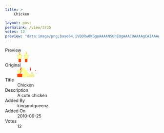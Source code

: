 ```yaml
---
title: >
    Chicken

layout: post
permalink: /view/3735
votes: 12
preview: "data:image/png;base64,iVBORw0KGgoAAAANSUhEUgAAACUAAAAgCAIAAAAaMSbnAAAABnRSTlMA/wD/AP5AXyvrAAABF0lEQVRIie1WQQ6DMAxzJ36UfWnsTS1fIl8iO3SDloYStmqTJiwkTLCxmhSBE5mwYAAAd39eiX/VbzBheJ7jEzT7RXEtuvbQ8mLkJ6nb3jKvB3qNt4lU1uecW5GG6IpKEPHgOwARD4S2edr8QgATmBAah0FbH9C/OzMDnBzeh6t3cdBVG7gAYCZmqusqmkP2jpmIOJYiUdWJpnJr3/6Lfn4T5/wK7M8vLkWNbz+/uBoiVpvceH5pV9PI/5pfDSLTchBEvIgXQsZTTeUw2F32v3Td2D7jpNdXMNhzBSWEiuIuDPb8+8ev25xI9U2gwWAvvre8we2RVfvZz2M4+1l6VG6PrNqzPPYjhSsA7kcAM7d2lNbGmc94AEuIPArdELzxAAAAAElFTkSuQmCC"
---
```

<dl class="side-by-side">
<dt>Preview</dt>
<dd>
    <img class="preview" src="data:image/png;base64,iVBORw0KGgoAAAANSUhEUgAAACUAAAAgCAIAAAAaMSbnAAAABnRSTlMA/wD/AP5AXyvrAAABF0lEQVRIie1WQQ6DMAxzJ36UfWnsTS1fIl8iO3SDloYStmqTJiwkTLCxmhSBE5mwYAAAd39eiX/VbzBheJ7jEzT7RXEtuvbQ8mLkJ6nb3jKvB3qNt4lU1uecW5GG6IpKEPHgOwARD4S2edr8QgATmBAah0FbH9C/OzMDnBzeh6t3cdBVG7gAYCZmqusqmkP2jpmIOJYiUdWJpnJr3/6Lfn4T5/wK7M8vLkWNbz+/uBoiVpvceH5pV9PI/5pfDSLTchBEvIgXQsZTTeUw2F32v3Td2D7jpNdXMNhzBSWEiuIuDPb8+8ev25xI9U2gwWAvvre8we2RVfvZz2M4+1l6VG6PrNqzPPYjhSsA7kcAM7d2lNbGmc94AEuIPArdELzxAAAAAElFTkSuQmCC">
</dd>
<dt>Original</dt>
<dd>
    <img class="preview" src="data:image/png;base64,iVBORw0KGgoAAAANSUhEUgAAAEAAAAAgCAYAAACinX6EAAABI0lEQVR42u2XAQ6DIAxFeyfv5J28E3diwdmlEhwUaYsISRNrcLYP/pcBZIb3m/9FSEPQe5mAhgPfD5pjApgAJoAJ4NS8EQD6flsAjOYlAID2GB5AcTOVEmgFqIUEks+zCjYE0GIX3AcgEOqSrgOA4yp/DoBKDwg7B2jRbwNwhINvPFgC9QC25RyvAzCICbKBOOe8X2GPcC0NNPf7ez2ktjgfHsBV45i3l8TROIKYAEaTgF/IZy1cc3MFo6RNcueUAbgTBgDilY/nsCSxGxw2c5gdKzdovhRMkSSqG1/1doDoOeOJEmjrAZ1LQN4DOpeAjgd0IoHUysp7QCcSyK2s7DnAWAKp4jlb/b4HGEvgHwBxD8AzPj4c//uj9+K5Wl8BSQ/4AM5kn5qbcHckAAAAAElFTkSuQmCC">
</dd>
<dt>Title</dt>
<dd>Chicken</dd>
<dt>Description</dt>
<dd>A cute chicken</dd>
<dt>Added By</dt>
<dd>kingandqueenz</dd>
<dt>Added On</dt>
<dd>2010-09-25</dd>
<dt>Votes</dt>
<dd>12</dd>
</dl>
